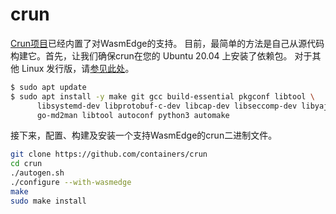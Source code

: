 # crun

[Crun项目](https://github.com/containers/crun)已经内置了对WasmEdge的支持。
目前，最简单的方法是自己从源代码构建它。首先，让我们确保crun在您的 Ubuntu 20.04 上安装了依赖包。
对于其他 Linux 发行版，请[参见此处](https://github.com/containers/crun#readme)。

```bash
$ sudo apt update
$ sudo apt install -y make git gcc build-essential pkgconf libtool \
      libsystemd-dev libprotobuf-c-dev libcap-dev libseccomp-dev libyajl-dev \
      go-md2man libtool autoconf python3 automake
```

接下来，配置、构建及安装一个支持WasmEdge的crun二进制文件。

```bash
git clone https://github.com/containers/crun
cd crun
./autogen.sh
./configure --with-wasmedge
make
sudo make install
```